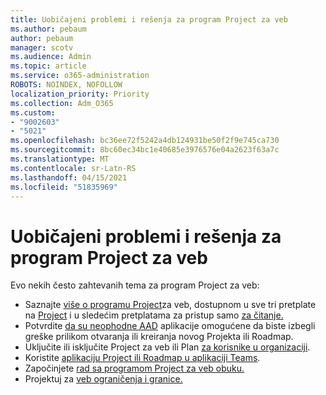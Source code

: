 ```yaml
---
title: Uobičajeni problemi i rešenja za program Project za veb
ms.author: pebaum
author: pebaum
manager: scotv
ms.audience: Admin
ms.topic: article
ms.service: o365-administration
ROBOTS: NOINDEX, NOFOLLOW
localization_priority: Priority
ms.collection: Adm_O365
ms.custom:
- "9002603"
- "5021"
ms.openlocfilehash: bc36ee72f5242a4db124931be50f2f9e745ca730
ms.sourcegitcommit: 8bc60ec34bc1e40685e3976576e04a2623f63a7c
ms.translationtype: MT
ms.contentlocale: sr-Latn-RS
ms.lasthandoff: 04/15/2021
ms.locfileid: "51835969"
---
```

# <a name="project-for-the-web-common-issues-and-resolutions"></a>Uobičajeni problemi i rešenja za program Project za veb

Evo nekih često zahtevanih tema za program Project za veb:

- Saznajte [više o programu Project](https://support.microsoft.com/office/what-is-project-for-the-web-c19b2421-3c9d-4037-97c6-f66b6e1d2eb5)za veb, dostupnom u sve tri pretplate na [Project](https://products.office.com/project/compare-microsoft-project-management-software) i u sledećim pretplatama za pristup samo [za čitanje.](https://docs.microsoft.com/project-for-the-web/office-365-user-view-access-to-project-and-roadmap)
- Potvrdite [da su neophodne AAD](https://techcommunity.microsoft.com/t5/project-support-blog/roadmap-have-you-disabled-some-necessary-services/ba-p/815067) aplikacije omogućene da biste izbegli greške prilikom otvaranja ili kreiranja novog Projekta ili Roadmap.
- Uključite ili isključite Project za veb ili Plan [za korisnike u organizaciji](https://docs.microsoft.com/project-for-the-web/turn-project-for-the-web-off).
- Koristite [aplikaciju Project ili Roadmap u aplikaciji Teams](https://support.microsoft.com/office/2dc584e6-2f6c-4e2d-9008-0b3f6845eb52).
- Započinjete [rad sa programom Project za veb obuku.](https://support.office.com/article/50bf3e29-0f0d-4b7a-9d2c-7c78389b67ad)
- Projektuj za [veb ograničenja i granice.](https://docs.microsoft.com/project-for-the-web/project-for-the-web-limits-and-boundaries)
